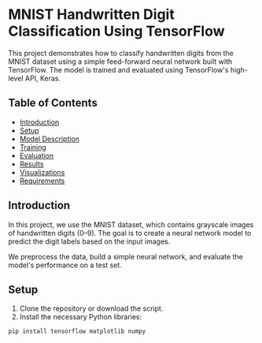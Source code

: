 # MNIST Handwritten Digit Classification Using TensorFlow

This project demonstrates how to classify handwritten digits from the MNIST dataset using a simple feed-forward neural network built with TensorFlow. The model is trained and evaluated using TensorFlow's high-level API, Keras.

## Table of Contents

- [Introduction](#introduction)
- [Setup](#setup)
- [Model Description](#model-description)
- [Training](#training)
- [Evaluation](#evaluation)
- [Results](#results)
- [Visualizations](#visualizations)
- [Requirements](#requirements)

## Introduction

In this project, we use the MNIST dataset, which contains grayscale images of handwritten digits (0–9). The goal is to create a neural network model to predict the digit labels based on the input images.

We preprocess the data, build a simple neural network, and evaluate the model's performance on a test set.

## Setup

1. Clone the repository or download the script.
2. Install the necessary Python libraries:

```bash
pip install tensorflow matplotlib numpy
